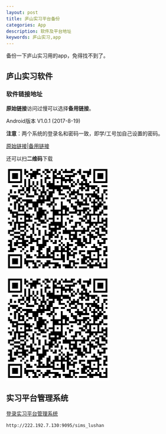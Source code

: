 ```yaml
---
layout: post
title: 庐山实习平台备份
categories: App
description: 软件及平台地址
keywords: 庐山实习,app
---
```


备份一下庐山实习用的app，免得找不到了。

## 庐山实习软件

### 软件链接地址

**原始链接**访问过慢可以选择**备用链接**。

Android版本 V1.0.1 (2017-8-19)

**注意**：两个系统的登录名和密码一致，即学/工号加自己设置的密码。
 
[原始链接](http://dev.handsmap.cn:3080/lushan_njnu/android/1.0.1/lushan17.1.0.1.apk)|[备用链接](https://blog-1253146816.file.myqcloud.com/app/com.handsmap.lushanv2.apk)

还可以扫**二维码**下载

![庐山软件备份](/images/2017-8-25-lushan/lushanv2-备份.png)

<p><img src="/images/2017-8-25-lushan/lushanv2-%E5%A4%87%E4%BB%BD.png" alt="庐山软件备份" width="280"></p>

## 实习平台管理系统

[登录实习平台管理系统](http://222.192.7.130:9095/sims_lushan)

```
http://222.192.7.130:9095/sims_lushan
```
